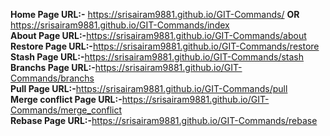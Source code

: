 <b>Home Page URL:-</b> https://srisairam9881.github.io/GIT-Commands/ <b>OR</b> https://srisairam9881.github.io/GIT-Commands/index <br>
<b>About Page URL:-</b>https://srisairam9881.github.io/GIT-Commands/about <br>
<b>Restore Page URL:-</b>https://srisairam9881.github.io/GIT-Commands/restore <br>
<b>Stash Page URL:-</b>https://srisairam9881.github.io/GIT-Commands/stash <br>
<b>Branchs Page URL:-</b>https://srisairam9881.github.io/GIT-Commands/branchs <br>
<b>Pull Page URL:-</b>https://srisairam9881.github.io/GIT-Commands/pull <br>
<b>Merge conflict Page URL:-</b>https://srisairam9881.github.io/GIT-Commands/merge_conflict<br>
<b>Rebase Page URL:-</b>https://srisairam9881.github.io/GIT-Commands/rebase<br>
